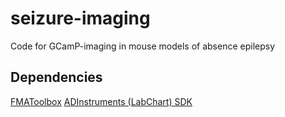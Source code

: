 # seizure-imaging
Code for GCamP-imaging in mouse models of absence epilepsy

## Dependencies
[FMAToolbox](https://github.com/michael-zugaro/FMAToolbox) 
[ADInstruments (LabChart) SDK](https://github.com/JimHokanson/adinstruments_sdk_matlab)
